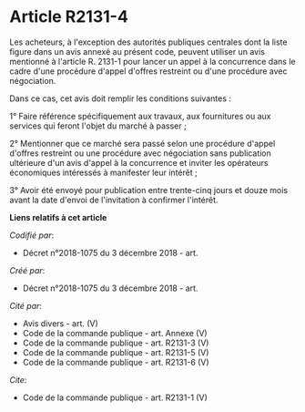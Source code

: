 # Article R2131-4

Les acheteurs, à l'exception des autorités publiques centrales dont la liste figure dans un avis annexé au présent code,
peuvent utiliser un avis mentionné à l'article R. 2131-1 pour lancer un appel à la concurrence dans le cadre d'une procédure
d'appel d'offres restreint ou d'une procédure avec négociation. 

Dans ce cas, cet avis doit remplir les conditions suivantes : 

1° Faire référence spécifiquement aux travaux, aux fournitures ou aux services qui feront l'objet du marché à passer ; 

2° Mentionner que ce marché sera passé selon une procédure d'appel d'offres restreint ou une procédure avec négociation sans
publication ultérieure d'un avis d'appel à la concurrence et inviter les opérateurs économiques intéressés à manifester leur
intérêt ; 

3° Avoir été envoyé pour publication entre trente-cinq jours et douze mois avant la date d'envoi de l'invitation à confirmer
l'intérêt.

**Liens relatifs à cet article**

_Codifié par_:

  - Décret n°2018-1075 du 3 décembre 2018 - art.

_Créé par_:

  - Décret n°2018-1075 du 3 décembre 2018 - art.

_Cité par_:

  - Avis divers - art. (V)
  - Code de la commande publique - art. Annexe (V)
  - Code de la commande publique - art. R2131-3 (V)
  - Code de la commande publique - art. R2131-5 (V)
  - Code de la commande publique - art. R2131-6 (V)

_Cite_:

  - Code de la commande publique - art. R2131-1 (V)
